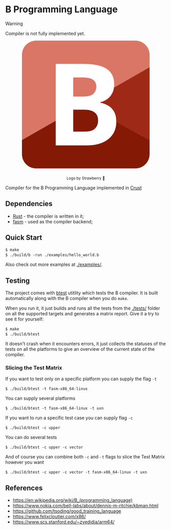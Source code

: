 # B Programming Language

> [!WARNING]
> Compiler is not fully implemented yet.

<p align=center>
  <img src="./logo/logo_strawberry.png" width=400>
</p>

<p align=center>
  <sub>Logo by Strawberry 🍓</sub>
</p>

Compiler for the B Programming Language implemented in [Crust](https://github.com/tsoding/crust)

## Dependencies

- [Rust](https://www.rust-lang.org/) - the compiler is written in it;
- [fasm](https://flatassembler.net/) - used as the compiler backend;

<!-- TODO: document specific dependencies for the rest of the targets. Like mingw32-w64 and wine on Linux for Fasm_x86_64_Windows, etc. -->

## Quick Start

```console
$ make
$ ./build/b -run ./examples/hello_world.b
```

Also check out more examples at [./examples/](./examples/).

## Testing

The project comes with [btest](./src/btest.rs) utitlity which tests the B compiler. It is built automatically along with the B compiler when you do `make`.

When you run it, it just builds and runs all the tests from the [./tests/](./tests/) folder on all the supported targets and generates a matrix report. Give it a try to see it for yourself:

```
$ make
$ ./build/btest
```

It doesn't crash when it encounters errors, it just collects the statuses of the tests on all the platforms to give an overview of the current state of the compiler.

### Slicing the Test Matrix

If you want to test only on a specific platform you can supply the flag `-t`

```console
$ ./build/btest -t fasm-x86_64-linux
```

You can supply several platforms

```console
$ ./build/btest -t fasm-x86_64-linux -t uxn
```

If you want to run a specific test case you can supply flag `-c`

```console
$ ./build/btest -c upper
```

You can do several tests

```console
$ ./build/btest -c upper -c vector
```

And of course you can combine both `-c` and `-t` flags to slice the Test Matrix however you want

```console
$ ./build/btest -c upper -c vector -t fasm-x86_64-linux -t uxn
```

## References

- https://en.wikipedia.org/wiki/B_(programming_language)
- https://www.nokia.com/bell-labs/about/dennis-m-ritchie/kbman.html
- https://github.com/tsoding/good_training_language
- https://www.felixcloutier.com/x86/
- https://www.scs.stanford.edu/~zyedidia/arm64/
